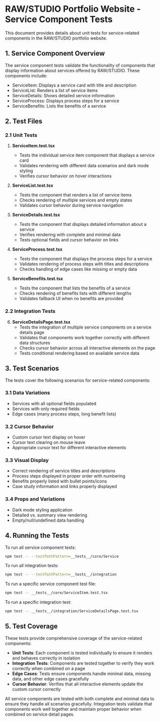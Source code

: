 # RAW/STUDIO Portfolio Website - Service Component Tests

This document provides details about unit tests for service-related components in the RAW/STUDIO portfolio website.

## 1. Service Component Overview

The service component tests validate the functionality of components that display information about services offered by RAW/STUDIO. These components include:

- ServiceItem: Displays a service card with title and description
- ServiceList: Renders a list of service items
- ServiceDetails: Shows detailed service information
- ServiceProcess: Displays process steps for a service
- ServiceBenefits: Lists the benefits of a service

## 2. Test Files

### 2.1 Unit Tests

1. **ServiceItem.test.tsx**
   - Tests the individual service item component that displays a service card
   - Validates rendering with different data scenarios and dark mode styling
   - Verifies cursor behavior on hover interactions

2. **ServiceList.test.tsx**
   - Tests the component that renders a list of service items
   - Checks rendering of multiple services and empty states
   - Validates cursor behavior during service navigation

3. **ServiceDetails.test.tsx**
   - Tests the component that displays detailed information about a service
   - Verifies rendering with complete and minimal data
   - Tests optional fields and cursor behavior on links

4. **ServiceProcess.test.tsx**
   - Tests the component that displays the process steps for a service
   - Validates rendering of process steps with titles and descriptions
   - Checks handling of edge cases like missing or empty data

5. **ServiceBenefits.test.tsx**
   - Tests the component that lists the benefits of a service
   - Checks rendering of benefits lists with different lengths
   - Validates fallback UI when no benefits are provided

### 2.2 Integration Tests

6. **ServiceDetailsPage.test.tsx**
   - Tests the integration of multiple service components on a service details page
   - Validates that components work together correctly with different data structures
   - Checks cursor behavior across all interactive elements on the page
   - Tests conditional rendering based on available service data

## 3. Test Scenarios

The tests cover the following scenarios for service-related components:

### 3.1 Data Variations

- Services with all optional fields populated
- Services with only required fields
- Edge cases (many process steps, long benefit lists)

### 3.2 Cursor Behavior

- Custom cursor text display on hover
- Cursor text clearing on mouse leave
- Appropriate cursor text for different interactive elements

### 3.3 Visual Display

- Correct rendering of service titles and descriptions
- Process steps displayed in proper order with numbering
- Benefits properly listed with bullet points/icons
- Case study information and links properly displayed

### 3.4 Props and Variations

- Dark mode styling application
- Detailed vs. summary view rendering
- Empty/null/undefined data handling

## 4. Running the Tests

To run all service component tests:

```bash
npm test -- --testPathPattern=__tests__/core/Service
```

To run all integration tests:

```bash
npm test -- --testPathPattern=__tests__/integration
```

To run a specific service component test file:

```bash
npm test -- __tests__/core/ServiceItem.test.tsx
```

To run a specific integration test:

```bash
npm test -- __tests__/integration/ServiceDetailsPage.test.tsx
```

## 5. Test Coverage

These tests provide comprehensive coverage of the service-related components:

- **Unit Tests**: Each component is tested individually to ensure it renders and behaves correctly in isolation
- **Integration Tests**: Components are tested together to verify they work correctly when combined on a page
- **Edge Cases**: Tests ensure components handle minimal data, missing data, and other edge cases gracefully
- **Cursor Behavior**: Verifies that all interactive elements update the custom cursor correctly

All service components are tested with both complete and minimal data to ensure they handle all scenarios gracefully. Integration tests validate that components work well together and maintain proper behavior when combined on service detail pages. 